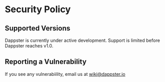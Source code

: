 # Security Policy

## Supported Versions

Dappster is currently under active development. Support is limited before Dappster reaches v1.0.

## Reporting a Vulnerability

If you see any vulnerabiility, email us at wiki@dappster.io
